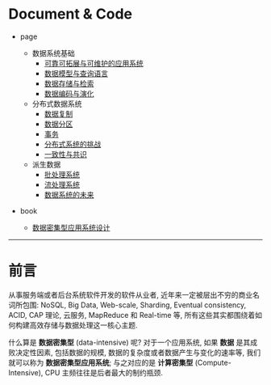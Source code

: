 
# Document & Code

- page
  - 数据系统基础
    - [可靠可拓展与可维护的应用系统](https://github.com/zozospider/note/blob/master/distributed/Data-Intensive/Data-Intensive-book1cn-可靠可拓展与可维护的应用系统.md)
    - [数据模型与查询语言](https://github.com/zozospider/note/blob/master/distributed/Data-Intensive/Data-Intensive-book1cn-数据模型与查询语言.md)
    - [数据存储与检索](https://github.com/zozospider/note/blob/master/distributed/Data-Intensive/Data-Intensive-book1cn-数据存储与检索.md)
    - [数据编码与演化](https://github.com/zozospider/note/blob/master/distributed/ZooKeeper/Data-Intensive-book1cn-数据编码与演化.md)
  - 分布式数据系统
    - [数据复制](https://github.com/zozospider/note/blob/master/distributed/Data-Intensive/Data-Intensive-book1cn-数据复制.md)
    - [数据分区](https://github.com/zozospider/note/blob/master/distributed/Data-Intensive/Data-Intensive-book1cn-数据分区.md)
    - [事务](https://github.com/zozospider/note/blob/master/distributed/Data-Intensive/Data-Intensive-book1cn-事务.md)
    - [分布式系统的挑战](https://github.com/zozospider/note/blob/master/distributed/Data-Intensive/Data-Intensive-book1cn-分布式系统的挑战.md)
    - [一致性与共识](https://github.com/zozospider/note/blob/master/distributed/Data-Intensive/Data-Intensive-book1cn-一致性与共识.md)
  - 派生数据
    - [批处理系统](https://github.com/zozospider/note/blob/master/distributed/Data-Intensive/Data-Intensive-book1cn-批处理系统.md)
    - [流处理系统](https://github.com/zozospider/note/blob/master/distributed/Data-Intensive/Data-Intensive-book1cn-流处理系统.md)
    - [数据系统的未来](https://github.com/zozospider/note/blob/master/distributed/Data-Intensive/Data-Intensive-book1cn-数据系统的未来.md)

- book
  - [数据密集型应用系统设计](https://www.amazon.cn/dp/B07HGH8153)

---

# 前言

从事服务端或者后台系统软件开发的软件从业者, 近年来一定被层出不穷的商业名词所包围: NoSQL, Big Data, Web-scale, Sharding, Eventual consistency, ACID, CAP 理论, 云服务, MapReduce 和 Real-time 等, 所有这些其实都围绕着如何构建高效存储与数据处理这一核心主题.

什么算是 __数据密集型__ (data-intensive) 呢? 对于一个应用系统, 如果 __数据__ 是其成败决定性因素, 包括数据的规模, 数据的复杂度或者数据产生与变化的速率等, 我们就可以称为 __数据密集型应用系统__; 与之对应的是 __计算密集型__ (Compute-Intensive), CPU 主频往往是后者最大的制约瓶颈.

